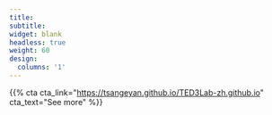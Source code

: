 ```yaml
---
title:
subtitle:
widget: blank
headless: true
weight: 60
design:
  columns: '1'
---
```


{{% cta cta_link="https://tsangeyan.github.io/TED3Lab-zh.github.io" cta_text="See more" %}}